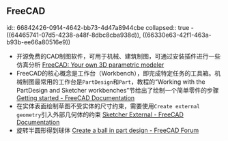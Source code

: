 ## FreeCAD
id:: 66842426-0914-4642-bb73-4d47a8944cbe
collapsed:: true
	- ((64465741-07d5-4238-a48f-8dbc8cba938d)), ((66330e63-42f1-463a-b93b-ee66a80516e9))
- 开源免费的CAD制图软件，可用于机械、建筑制图，可通过安装插件进行一些仿真分析 [FreeCAD: Your own 3D parametric modeler](https://www.freecad.org/downloads.php)
- FreeCAD的核心概念是工作台（Workbench），即完成特定任务的工具箱。机械制图最常用的工作台是`PartDesign`和`Part`，教程的“Working with the PartDesign and Sketcher workbenches”节给出了绘制一个简单零件的步骤 [Getting started - FreeCAD Documentation](https://wiki.freecad.org/Getting_started)
- 在实体表面绘制草图不受实体的尺寸约束，需要使用`Create external geometry`引入外部几何体的约束 [Sketcher External - FreeCAD Documentation](https://wiki.freecad.org/Sketcher_External/en)
- 旋转半圆形得到球体 [Create a ball in part design - FreeCAD Forum](https://forum.freecad.org/viewtopic.php?p=764921&hilit=circle+ball&sid=a3bd1ab8a752013f712d99f23c1901fa#p764921)